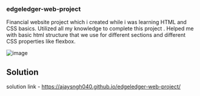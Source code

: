 ### edgeledger-web-project
Financial website project which i created while i was learning HTML and CSS basics.  Utilized all my knowledge to complete this project .  Helped me with basic html structure that we use for different sections and different CSS properties like flexbox.

![image](https://github.com/ajaysngh040/edgeledger-web-project/assets/142580039/d49846bb-b6f8-43ff-88c6-821878408f0b)

## Solution

solution link - https://ajaysngh040.github.io/edgeledger-web-project/




